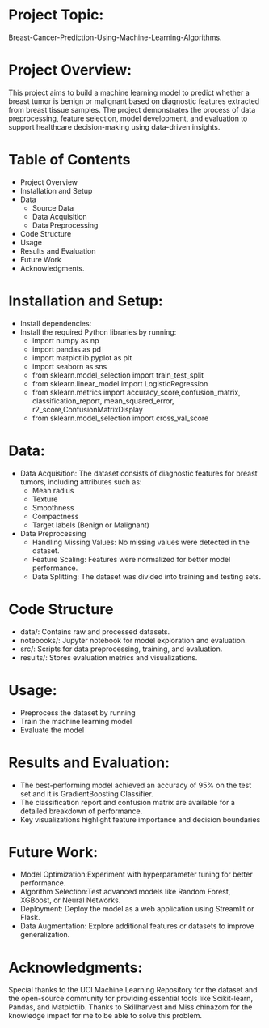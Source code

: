 # Project Topic:
Breast-Cancer-Prediction-Using-Machine-Learning-Algorithms.

# Project Overview:
This project aims to build a machine learning model to predict whether a breast tumor is benign or malignant based on diagnostic features extracted from breast tissue samples. The project demonstrates the process of data preprocessing, feature selection, model development, and evaluation to support healthcare decision-making using data-driven insights.

# Table of Contents
- Project Overview
- Installation and Setup
- Data
  - Source Data
  - Data Acquisition
  - Data Preprocessing
- Code Structure
- Usage
- Results and Evaluation
- Future Work
- Acknowledgments.

# Installation and Setup:
   - Install dependencies:
   - Install the required Python libraries by running:
     - import numpy as np
     - import pandas as pd
     - import matplotlib.pyplot as plt
     - import seaborn as sns
     - from sklearn.model_selection import train_test_split
     - from sklearn.linear_model import LogisticRegression
     - from sklearn.metrics import accuracy_score,confusion_matrix, classification_report, mean_squared_error, r2_score,ConfusionMatrixDisplay
     - from sklearn.model_selection import cross_val_score

# Data:
 - Data Acquisition:
    The dataset consists of diagnostic features for breast tumors, including attributes such as:
     - Mean radius
     - Texture
     - Smoothness
     - Compactness
     - Target labels (Benign or Malignant)
  - Data Preprocessing
    - Handling Missing Values: No missing values were detected in the dataset.
    - Feature Scaling: Features were normalized for better model performance.
    - Data Splitting: The dataset was divided into training and testing sets.

# Code Structure
 - data/: Contains raw and processed datasets.
 - notebooks/: Jupyter notebook for model exploration and evaluation.
 - src/: Scripts for data preprocessing, training, and evaluation.
 - results/: Stores evaluation metrics and visualizations.

# Usage:
  - Preprocess the dataset by running
  - Train the machine learning model
  - Evaluate the model

# Results and Evaluation:
  - The best-performing model achieved an accuracy of 95% on the test set and it is GradientBoosting Classifier.
  - The classification report and confusion matrix are available for a detailed breakdown of performance.
  - Key visualizations highlight feature importance and decision boundaries

# Future Work:
  - Model Optimization:Experiment with hyperparameter tuning for better performance.
  - Algorithm Selection:Test advanced models like Random Forest, XGBoost, or Neural Networks.
  - Deployment: Deploy the model as a web application using Streamlit or Flask.
  - Data Augmentation: Explore additional features or datasets to improve generalization.

# Acknowledgments:
Special thanks to the UCI Machine Learning Repository for the dataset and the open-source community for providing essential tools like Scikit-learn, Pandas, and Matplotlib. Thanks to Skillharvest and Miss chinazom for the knowledge impact for me to be able to solve this problem.
